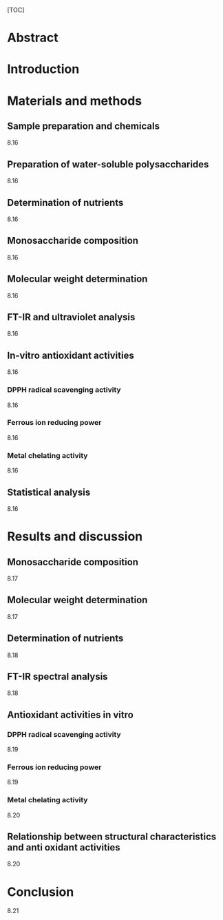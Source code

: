 [TOC]

# Abstract



# Introduction



# Materials and methods

## Sample preparation and chemicals

8.16

## Preparation of water-soluble polysaccharides

8.16

## Determination of nutrients

8.16

## Monosaccharide composition

8.16

## Molecular weight determination

8.16

## FT-IR and ultraviolet analysis

8.16

## In-vitro antioxidant activities

8.16

### DPPH radical scavenging activity

8.16

### Ferrous ion reducing power

8.16

### Metal chelating activity

8.16

## Statistical analysis

8.16

# Results and discussion

## Monosaccharide composition

8.17

## Molecular weight determination

8.17

## Determination of nutrients

8.18

## FT-IR spectral analysis

8.18

## Antioxidant activities in vitro

### DPPH radical scavenging activity

8.19

### Ferrous ion reducing power

8.19

### Metal chelating activity

8.20

## Relationship between structural characteristics and anti oxidant activities

8.20

# Conclusion

8.21

